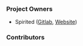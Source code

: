 ### Project Owners

* Spirited ([Gitlab](https://gitlab.com/spirited), [Website](http://spirited.io))

### Contributors

